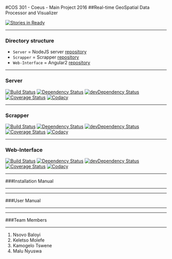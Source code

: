 #COS 301 - Coeus - Main Project 2016
##Real-time GeoSpatial Data Processor and Visualizer

[![Stories in Ready](https://badge.waffle.io/Coeus2016/visualizer-web-server.png?label=ready&title=Ready)](http://waffle.io/Coeus2016/visualizer-web-server)
********************************************************************************
### Directory structure
* ```Server``` = NodeJS server [repository](https://github.com/Coeus2016/visualizer-server)
* ```Scrapper``` = Scrapper [repository](https://github.com/Coeus2016/visualizer-scrapper)
* ```Web-Interface``` = Angular2 [repository](https://github.com/Coeus2016/visualizer-web-interface)

********************************************************************************
### Server
[![Build Status](https://travis-ci.org/Coeus2016/visualizer-server.png?branch=develop)](https://travis-ci.org/Coeus2016/visualizer-server)
[![Dependency Status](https://david-dm.org/Coeus2016/visualizer-server.svg)](https://david-dm.org/Coeus2016/visualizer-server)
[![devDependency Status](https://david-dm.org/Coeus2016/visualizer-server/dev-status.svg)](https://david-dm.org/Coeus2016/visualizer-server#info=devDependencies)
[![Coverage Status](https://coveralls.io/repos/github/Coeus2016/visualizer-server/badge.svg?branch=develop)](https://coveralls.io/github/Coeus2016/visualizer-server?branch=develop)
[![Codacy](https://img.shields.io/codacy/69206fcb0df6462ca559610af32fd1fb.svg)](https://www.codacy.com/app/coeus-cos301-2016/visualizer-server/dashboard)

********************************************************************************
### Scrapper
[![Build Status](https://travis-ci.org/Coeus2016/visualizer-scrapper.png?branch=develop)](https://travis-ci.org/Coeus2016/visualizer-scrapper)
[![Dependency Status](https://david-dm.org/Coeus2016/visualizer-scrapper.svg)](https://david-dm.org/Coeus2016/visualizer-scrapper)
[![devDependency Status](https://david-dm.org/Coeus2016/visualizer-scrapper/dev-status.svg)](https://david-dm.org/Coeus2016/visualizer-scrapper#info=devDependencies)
[![Coverage Status](https://coveralls.io/repos/github/Coeus2016/visualizer-scrapper/badge.svg?branch=develop)](https://coveralls.io/github/Coeus2016/visualizer-scrapper?branch=develop)
[![Codacy](https://img.shields.io/codacy/69206fcb0df6462ca559610af32fd1fb.svg)](https://www.codacy.com/app/coeus-cos301-2016/visualizer-scrapper/dashboard)

********************************************************************************
### Web-Interface
[![Build Status](https://travis-ci.org/Coeus2016/visualizer-web-interface.png?branch=develop)](https://travis-ci.org/Coeus2016/visualizer-web-interface)
[![Dependency Status](https://david-dm.org/Coeus2016/visualizer-web-interface.svg)](https://david-dm.org/Coeus2016/visualizer-web-interface)
[![devDependency Status](https://david-dm.org/Coeus2016/visualizer-web-interface/dev-status.svg)](https://david-dm.org/Coeus2016/visualizer-web-interface#info=devDependencies)
[![Coverage Status](https://coveralls.io/repos/github/Coeus2016/visualizer-web-interface/badge.svg?branch=develop)](https://coveralls.io/github/Coeus2016/visualizer-web-interface?branch=develop)
[![Codacy](https://img.shields.io/codacy/69206fcb0df6462ca559610af32fd1fb.svg)](https://www.codacy.com/app/coeus-cos301-2016/visualizer-web-interface/dashboard)

********************************************************************************
###Installation Manual
********************************************************************************

********************************************************************************
###User Manual
********************************************************************************

********************************************************************************
###Team Members
********************************************************************************
1. Nsovo Baloyi
2. Keletso Molefe
3. Kamogelo Tswene
4. Malu Nyuswa
